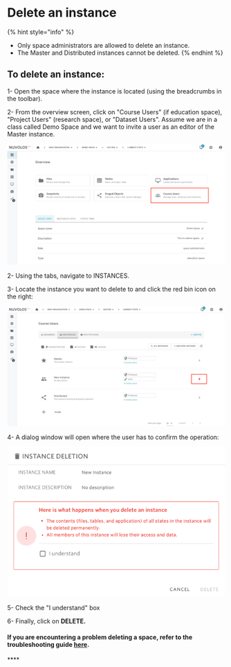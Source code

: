 # Delete an instance

{% hint style="info" %}
* Only space administrators are allowed to delete an instance.
* The Master and Distributed instances cannot be deleted.
{% endhint %}

## **To delete an instance:**

1- Open the space where the instance is located \(using the breadcrumbs in the toolbar\).

2- From the overview screen, click on "Course Users" \(if education space\), "Project Users" \(research space\), or "Dataset Users". Assume we are in a class called Demo Space and we want to invite a user as an editor of the Master instance.

![](../../.gitbook/assets/screen-shot-2020-05-22-at-1.35.55-pm%20%281%29.png)

2- Using the tabs, navigate to INSTANCES.

3- Locate the instance you want to delete to and click the red bin icon on the right:

![](../../.gitbook/assets/screen-shot-2020-05-22-at-3.55.57-pm.png)

4- A dialog window will open where the user has to confirm the operation:

![](../../.gitbook/assets/screen-shot-2020-05-22-at-3.56.11-pm.png)

5- Check the "I understand" box

6- Finally, click on **DELETE.**

#### If you are encountering a problem deleting a space, refer to the troubleshooting guide [here](../../troubleshooting/authorization-issues/cannot-delete-an-instance.md).

\*\*\*\*

